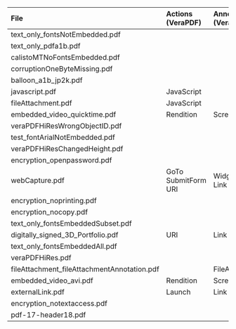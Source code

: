 |File|Actions (VeraPDF)|Annotations (VeraPDF)|Annotations (JHOVE)|
|:--|:--|:--|:--|
|text_only_fontsNotEmbedded.pdf||||
|text_only_pdfa1b.pdf||||
|calistoMTNoFontsEmbedded.pdf||||
|corruptionOneByteMissing.pdf||||
|balloon_a1b_jp2k.pdf||||
|javascript.pdf|JavaScript|||
|fileAttachment.pdf|JavaScript|||
|embedded_video_quicktime.pdf|Rendition|Screen|Screen|
|veraPDFHiResWrongObjectID.pdf||||
|test_fontArialNotEmbedded.pdf||||
|veraPDFHiResChangedHeight.pdf||||
|encryption_openpassword.pdf||||
|webCapture.pdf|GoTo<br>SubmitForm<br>URI|Widget<br>Link||
|encryption_noprinting.pdf||||
|encryption_nocopy.pdf||||
|text_only_fontsEmbeddedSubset.pdf||||
|digitally_signed_3D_Portfolio.pdf|URI|Link|Link|
|text_only_fontsEmbeddedAll.pdf||||
|veraPDFHiRes.pdf||||
|fileAttachment_fileAttachmentAnnotation.pdf||FileAttachment|FileAttachment|
|embedded_video_avi.pdf|Rendition|Screen|Screen|
|externalLink.pdf|Launch|Link|Link|
|encryption_notextaccess.pdf||||
|pdf-17-header18.pdf||||
